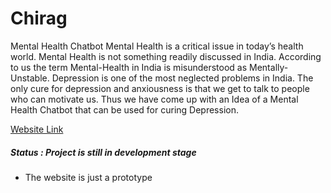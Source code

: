 # Chirag
Mental Health Chatbot
Mental Health is a critical issue in today’s health world. Mental Health is not something readily discussed in India. According to us the term Mental-Health in India is misunderstood as Mentally-Unstable. Depression is one of the most neglected problems in India. The only cure for depression and anxiousness is that we get to talk to people who can motivate us. Thus we have come up with an Idea of a Mental Health Chatbot that can be used for curing Depression.

<a href="https://abx9801.github.io/Chirag/">Website Link<a>

##### Status : Project is still in development stage 
- The website is just a prototype
